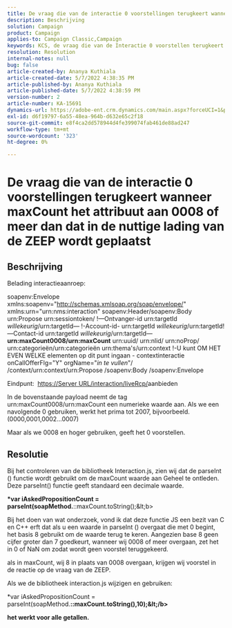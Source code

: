 ```yaml
---
title: De vraag die van de interactie 0 voorstellingen terugkeert wanneer maxCount het attribuut aan 0008 of meer dan dat in de nuttige lading van de ZEEP wordt geplaatst
description: Beschrijving
solution: Campaign
product: Campaign
applies-to: Campaign Classic,Campaign
keywords: KCS, de vraag die van de Interactie 0 voorstellen terugkeert wanneer maxCount het attribuut aan 0008 of meer dan dat in de nuttige lading van de ZEEP wordt geplaatst
resolution: Resolution
internal-notes: null
bug: false
article-created-by: Ananya Kuthiala
article-created-date: 5/7/2022 4:38:35 PM
article-published-by: Ananya Kuthiala
article-published-date: 5/7/2022 4:38:59 PM
version-number: 2
article-number: KA-15691
dynamics-url: https://adobe-ent.crm.dynamics.com/main.aspx?forceUCI=1&pagetype=entityrecord&etn=knowledgearticle&id=c131d121-24ce-ec11-a7b5-0022480a8e40
exl-id: d6f19797-6a55-48ea-964b-d632e65c2f18
source-git-commit: e8f4ca2dd578944d4fe399074fab461de88ad247
workflow-type: tm+mt
source-wordcount: '323'
ht-degree: 0%

---
```


# De vraag die van de interactie 0 voorstellingen terugkeert wanneer maxCount het attribuut aan 0008 of meer dan dat in de nuttige lading van de ZEEP wordt geplaatst

## Beschrijving


Belading interactieaanroep:



soapenv:Envelope xmlns:soapenv=&quot;http://schemas.xmlsoap.org/soap/envelope/&quot; xmlns:urn=&quot;urn:nms:interaction&quot; soapenv:Header/soapenv:Body urn:Propose urn:sessiontoken/ !—Ontvanger-id urn:targetId *willekeurig*/urn:targetId— !-Account-id- urn:targetId *willekeurig*/urn:targetId!—Contact-id urn:targetId *willekeurig*/urn:targetId—
<b>urn:maxCount0008/urn:maxCount</b>
urn:uuid/ urn:nlid/ urn:noProp/ urn:categorieën/urn:categorieën urn:thema&#39;s/urn:context !-U kunt OM HET EVEN WELKE elementen op dit punt ingaan - contextinteractie onCallOfferFlg=&quot;Y&quot; orgName=&quot;*in te vullen*&quot;/ /context/urn:context/urn:Propose /soapenv:Body /soapenv:Envelope



Eindpunt: 
[https://Server URL/interaction/liveRcp/](https://floridapowerandlight-mkt-stage3.campaign.adobe.com/interaction/liveRcp/nba "Koppeling volgen")aanbieden



In de bovenstaande payload neemt de tag urn:maxCount0008/urn:maxCount een numerieke waarde aan. Als we een navolgende 0 gebruiken, werkt het prima tot 2007, bijvoorbeeld. (0000,0001,0002...0007)



Maar als we 0008 en hoger gebruiken, geeft het 0 voorstellen.


## Resolutie


Bij het controleren van de bibliotheek Interaction.js, zien wij dat de parseInt () functie wordt gebruikt om de maxCount waarde aan Geheel te ontleden. Deze parseInt() functie geeft standaard een decimale waarde.



<b>*var iAskedPropositionCount = parseInt(soapMethod.</b>::maxCount.toString();\&lt;b>



Bij het doen van wat onderzoek, vond ik dat deze functie JS een bezit van C en C++ erft dat als u een waarde in parseInt () overgaat die met 0 begint, het basis 8 gebruikt om de waarde terug te keren. Aangezien base 8 geen cijfer groter dan 7 goedkeurt, wanneer wij 0008 of meer overgaan, zet het in 0 of NaN om zodat wordt geen voorstel teruggekeerd.

als in maxCount, wij 8 in plaats van 0008 overgaan, krijgen wij voorstel in de reactie op de vraag van de ZEEP.



Als we de bibliotheek interaction.js wijzigen en gebruiken:



</b>*var iAskedPropositionCount = parseInt(soapMethod.<b>::maxCount.toString(),10);\&lt;/b>



het werkt voor alle getallen.
